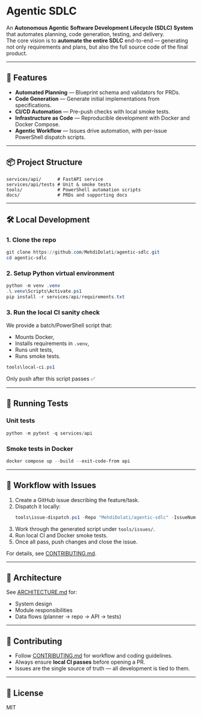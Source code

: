 # Agentic SDLC

An **Autonomous Agentic Software Development Lifecycle (SDLC) System** that automates planning, code generation, testing, and delivery.  
The core vision is to **automate the entire SDLC** end-to-end — generating not only requirements and plans, but also the full source code of the final product.

---

## 🚀 Features
- **Automated Planning** — Blueprint schema and validators for PRDs.
- **Code Generation** — Generate initial implementations from specifications.
- **CI/CD Automation** — Pre-push checks with local smoke tests.
- **Infrastructure as Code** — Reproducible development with Docker and Docker Compose.
- **Agentic Workflow** — Issues drive automation, with per-issue PowerShell dispatch scripts.

---

## 📦 Project Structure
```plaintext
services/api/      # FastAPI service
services/api/tests # Unit & smoke tests
tools/             # PowerShell automation scripts
docs/              # PRDs and supporting docs
```

---

## 🛠️ Local Development

### 1. Clone the repo
```powershell
git clone https://github.com/MehdiDolati/agentic-sdlc.git
cd agentic-sdlc
```

### 2. Setup Python virtual environment
```powershell
python -m venv .venv
.\.venv\Scripts\Activate.ps1
pip install -r services/api/requirements.txt
```

### 3. Run the local CI sanity check
We provide a batch/PowerShell script that:
- Mounts Docker,
- Installs requirements in `.venv`,
- Runs unit tests,
- Runs smoke tests.

```powershell
tools\local-ci.ps1
```

Only push after this script passes ✅

---

## 🧪 Running Tests
### Unit tests
```powershell
python -m pytest -q services/api
```

### Smoke tests in Docker
```powershell
docker compose up --build --exit-code-from api
```

---

## 🔄 Workflow with Issues
1. Create a GitHub issue describing the feature/task.  
2. Dispatch it locally:
   ```powershell
   tools\issue-dispatch.ps1 -Repo "MehdiDolati/agentic-sdlc" -IssueNumber <N> -OpenPR -DockerSmoke
   ```
3. Work through the generated script under `tools/issues/`.
4. Run local CI and Docker smoke tests.
5. Once all pass, push changes and close the issue.

For details, see [CONTRIBUTING.md](CONTRIBUTING.md).

---

## 📐 Architecture
See [ARCHITECTURE.md](ARCHITECTURE.md) for:
- System design
- Module responsibilities
- Data flows (planner → repo → API → tests)

---

## 🤝 Contributing
- Follow [CONTRIBUTING.md](CONTRIBUTING.md) for workflow and coding guidelines.
- Always ensure **local CI passes** before opening a PR.
- Issues are the single source of truth — all development is tied to them.

---

## 📄 License
MIT
